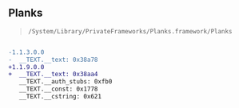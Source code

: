 ## Planks

> `/System/Library/PrivateFrameworks/Planks.framework/Planks`

```diff

-1.1.3.0.0
-  __TEXT.__text: 0x38a78
+1.1.9.0.0
+  __TEXT.__text: 0x38aa4
   __TEXT.__auth_stubs: 0xfb0
   __TEXT.__const: 0x1778
   __TEXT.__cstring: 0x621

```

